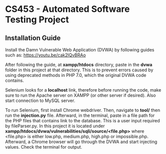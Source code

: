 # CS453 - Automated Software Testing Project
## Installation Guide
Install the Damn Vulnerable Web Application (DVWA) by following guides such as: https://youtu.be/cak2lQvBRAo

After following the guide, at **xampp/htdocs** directory, paste in the **dvwa** folder in this project at that directory. This is to prevent errors caused by using deprecated methods in PHP 7.0, which the original DVWA code contains.

Selenium looks for a **localhost** link, therefore before running the code, make sure to run the Apache server on XAMPP (or other server if desired). Also start connection to MySQL server. 

To run Selenium, first install Chrome webdriver. Then, navigate to **tool/** then run the **injection.py** file. Afterward, in the terminal, paste in a file path for the PHP files that contains link to the database. This is a user input required by fileParser.py. In this project it is located under **xampp/htdocs/dvwa/vulnerabilities/sqli/source/<file.php>** where <file.php> is either low.php, medium.php, high.php or impossible.php. Afterward, a Chrome browser will go through the DVWA and start injecting values. Check the terminal for output.
